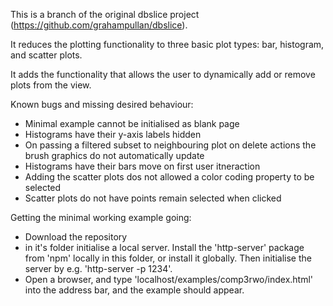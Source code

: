 This is a branch of the original dbslice project (https://github.com/grahampullan/dbslice).

It reduces the plotting functionality to three basic plot types: bar, histogram, and scatter plots. 

It adds the functionality that allows the user to dynamically add or remove plots from the view.


Known bugs and missing desired behaviour:
- Minimal example cannot be initialised as blank page
- Histograms have their y-axis labels hidden
- On passing a filtered subset to neighbouring plot on delete actions the brush graphics do not automatically update
- Histograms have their bars move on first user itneraction
- Adding the scatter plots dos not allowed a color coding property to be selected
- Scatter plots do not have points remain selected when clicked


Getting the minimal working example going:
- Download the repository
- in it's folder initialise a local server. Install the 'http-server' package from 'npm' locally in this folder, or install it globally. Then initialise the server by e.g. 'http-server -p 1234'. 
- Open a browser, and type 'localhost/examples/comp3rwo/index.html' into the address bar, and the example should appear.
